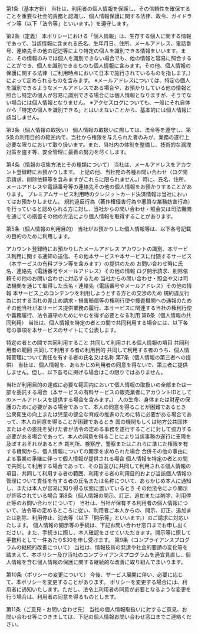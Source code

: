 第1条（基本方針） 当社は、利用者の個人情報を保護し、その信頼性を確保することを重要な社会的責務と認識し、個人情報保護に関する法律、政令、ガイドライン等（以下「法令等」といいます。）を遵守します。

第2条（定義） 本ポリシーにおける「個人情報」は、生存する個人に関する情報であって、当該情報に含まれる氏名、生年月日、住所、メールアドレス、電話番号、連絡先その他の記述等により特定の個人を識別できる情報をいいます。また、その情報のみでは個人を識別できない場合でも、他の情報と容易に照合することができ、個人を識別できるものも個人情報に含みます。その他、個人情報の保護に関する法律（ご利用時点において日本で施行されているものを指します。）によって定められるものを含みます。 ※メールアドレスについては、特定の個人を識別できるようなメールアドレスである場合や、お預かりしている他の情報と照合し特定の個人が容易に識別できる場合には個人情報となりますが、そうでない場合には個人情報となりません。 ※アクセスログについても、一般にそれ自体から「特定の個人を識別できる」とはいえないことから、基本的には個人情報に該当しません。

第3条（個人情報の取扱い） 個人情報の取扱いに際しては、法令等を遵守し、第5条の利用目的の範囲内で、当社から権限を与えられた者のみが、業務の遂行上必要な限りにおいて取り扱います。また、当社内の体制を整備し、技術的な漏洩対策を施す等、安全管理に最善の努力を尽くします。

第4条（情報の収集方法とその種類について） 当社は、メールアドレスをアカウント登録時にお預かりします。 上記の他、当社宛の各種お問い合わせ（ログ開示請求、削除依頼等を含みますがこれらに限られません。）時に、氏名、住所、メールアドレスや電話番号等の連絡先その他の個人情報をお預かりすることがあります。 プレミアムサービス利用時のクレジットカード決済情報は当社においてはお預かりしません。 規約違反行為（著作権侵害行為や悪質な業務妨害行為）を行っていると認められる方に対し、当社からの問い合わせ・照会又は司法機関を通じての措置その他の方法により個人情報を取得することがあります。

第5条（個人情報の利用目的） 当社がお預かりした個人情報等は、以下各号記載の目的のために利用します。

アカウント登録時にお預かりしたメールアドレス アカウントの識別、本サービス利用に関する通知の送信、その他本サービスや本サービスに付随するサービス（本サービスの有料プラン等を含みます）の提供のため お問い合わせ時に氏名、連絡先（電話番号やメールアドレス）その他の情報 ログ開示請求、削除依頼その他のお問い合わせに対応するため 当社からの問い合わせ・照会や又は司法機関を通じて取得した氏名・連絡先（電話番号やメールアドレス）その他の情報 本サービス上のコンテンツを利用しようとする方との交渉のため 規約違反行為に対する当社の差止め請求・損害賠償等の権利行使や捜査機関への通報のため その他当社が本サービス提供業務の履行、本サービスに関連する当社の権利行使や義務履行、法令遵守のためにやむを得ず必要となる利用 第6条（個人情報の共同利用） 当社は、個人情報を特定の者との間で共同利用する場合には、以下各号の事項を本サービスのサイトにて公表します。

特定の者との間で共同利用すること 共同して利用される個人情報の項目 共同利用者の範囲 共同して利用する者の利用目的 共同して利用する者のうち、個人情報管理について責任を有する者の氏名又は名称 第7条（個人情報の第三者への提供） 当社は、個人情報を、あらかじめ利用者の同意を得ないで、第三者に提供しません。但し、以下各号に掲げる場合はこの限りではありません。

当社が利用目的の達成に必要な範囲内において個人情報の取扱いの全部または一部を委託する場合（本サービスの有料サービスの販売業者にアカウントIDとしてのメールアドレスを提供する場合を含みます。） 人の生命、身体または財産の保護のために必要がある場合であって、本人の同意を得ることが困難であるとき 公衆衛生の向上または児童の健全な育成の推進のために特に必要がある場合であって、本人の同意を得ることが困難であるとき 国の機関もしくは地方公共団体またはその委託を受けた者が法令の定める事務を遂行することに対して協力する必要がある場合であって、本人の同意を得ることにより当該事務の遂行に支障を及ぼすおそれがあるとき 裁判所、検察庁、警察またはこれらに準じた権限を有する機関から、個人情報についての開示を求められた場合 合併その他の事由による事業の承継に伴って個人情報が提供される場合 個人情報を特定の者との間で共同して利用する場合であって、その旨並びに共同して利用される個人情報の項目、共同して利用する者の範囲、利用する者の利用目的および当該個人情報の管理について責任を有する者の氏名または名称について、あらかじめ本人に通知し、または本人が容易に知り得る状態に置いているとき その他法令により開示が許容されている場合 第8条（個人情報の開示、訂正、追加または削除、利用停止等のお問い合わせについて） 当社は、当社が保有する利用者の個人情報について、法令等の定めるところに従い、利用者ご本人からの、開示、訂正、追加または削除、利用停止、消去等（以下「開示等」といいます。）のご請求に対応いたします。 個人情報の開示等の手続は、下記お問い合わせ窓口までお申し出ください。また、手続きに際し、本人確認をさせていただきます。開示等に際して手数料として一件あたり$30を申し受けます。 第9条（コンプライアンスプログラムの継続的改善について） 当社は、情報技術の発達や社会的要請の変化等を踏まえて、本ポリシー及び当社のコンプライアンスプログラムを適宜見直し、個人情報を含む個人情報の保護に関する継続的な改善に取り組んでまいります。

第10条（ポリシーの変更について） 今後、サービス展開に伴い、必要に応じて、本ポリシーを変更することがあります。 ポリシーを変更する場合には、利用者に通知いたします。ただし、法令上利用者の同意が必要となるような変更を行う場合は、利用者の同意を得るものとします。

第11条（ご意見・お問い合わせ先） 当社の個人情報取扱いに対するご意見、お問い合わせ等につきましては、下記の個人情報お問い合わせ窓口までご連絡ください。

